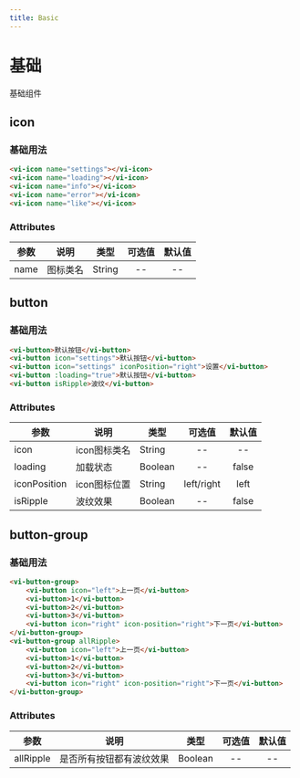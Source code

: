 ```yaml
---
title: Basic
---
```

# 基础
基础组件

## icon

### 基础用法


<ClientOnly>
<icon-demo></icon-demo>
</ClientOnly>

```html
<vi-icon name="settings"></vi-icon>
<vi-icon name="loading"></vi-icon>
<vi-icon name="info"></vi-icon>
<vi-icon name="error"></vi-icon>
<vi-icon name="like"></vi-icon>
```

### Attributes

| 参数 | 说明 | 类型 | 可选值 | 默认值 |
| ------- | ------ | ------ | :------: | :------: |
| name | 图标类名 | String | -- | -- |

## button

### 基础用法

<ClientOnly>
<button-demo></button-demo>
</ClientOnly>

```html
<vi-button>默认按钮</vi-button>
<vi-button icon="settings">默认按钮</vi-button>
<vi-button icon="settings" iconPosition="right">设置</vi-button>
<vi-button :loading="true">默认按钮</vi-button>
<vi-button isRipple>波纹</vi-button>
```

### Attributes

| 参数 | 说明 | 类型 | 可选值 | 默认值 |
| ------- | ------ | ------ | :------: | :------: |
| icon | icon图标类名 | String | -- | -- |
| loading | 加载状态 | Boolean | -- | false |
| iconPosition | icon图标位置 | String | left/right | left |
| isRipple | 波纹效果 | Boolean | -- | false |

## button-group

### 基础用法
<ClientOnly>
<button-group-demo></button-group-demo>
</ClientOnly>

```html
<vi-button-group>
    <vi-button icon="left">上一页</vi-button>
    <vi-button>1</vi-button>
    <vi-button>2</vi-button>
    <vi-button>3</vi-button>
    <vi-button icon="right" icon-position="right">下一页</vi-button>
</vi-button-group>
<vi-button-group allRipple>
    <vi-button icon="left">上一页</vi-button>
    <vi-button>1</vi-button>
    <vi-button>2</vi-button>
    <vi-button>3</vi-button>
    <vi-button icon="right" icon-position="right">下一页</vi-button>
</vi-button-group>
```

### Attributes

| 参数 | 说明 | 类型 | 可选值 | 默认值 |
| ------- | ------ | ------ | :------: | :------: |
| allRipple | 是否所有按钮都有波纹效果 | Boolean | -- | -- |


<ClientOnly>
<box-sizing></box-sizing>
</ClientOnly>